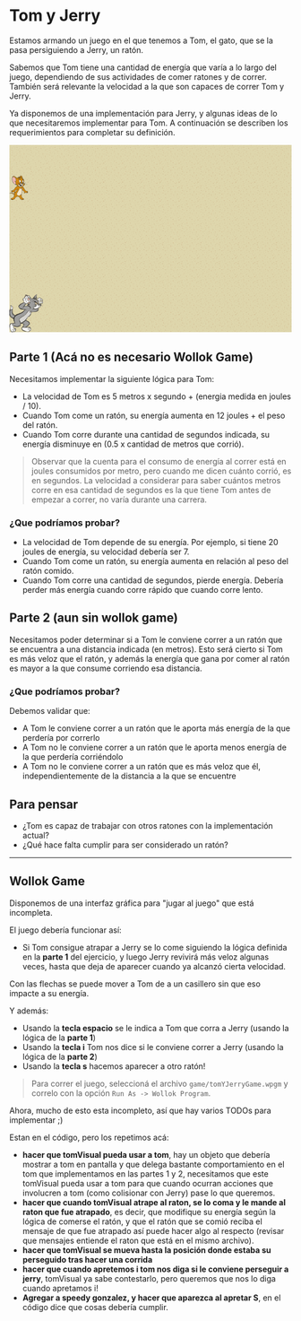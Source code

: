# Tom y Jerry

Estamos armando un juego en el que tenemos a Tom, el gato, que se la pasa persiguiendo a Jerry, un ratón.

Sabemos que Tom tiene una cantidad de energía que varía a lo largo del juego, dependiendo de sus actividades de comer ratones y de correr. También será relevante la velocidad a la que son capaces de correr Tom y Jerry.

Ya disponemos de una implementación para Jerry, y algunas ideas de lo que necesitaremos implementar para Tom. A continuación se describen los requerimientos para completar su definición.

![Tom y Jerry](assets/tomYJerry-game.gif)

## Parte 1 (Acá no es necesario Wollok Game)

Necesitamos implementar la siguiente lógica para Tom:
- La velocidad de Tom es 5 metros x segundo + (energia medida en joules / 10). 
- Cuando Tom come un ratón, su energía aumenta en 12 joules + el peso del ratón. 
- Cuando Tom corre durante una cantidad de segundos indicada, su energía disminuye en (0.5 x cantidad de metros que corrió).

> Observar que la cuenta para el consumo de energía al correr está en joules consumidos por metro, pero cuando me dicen cuánto corrió, es en segundos. La velocidad a considerar para saber cuántos metros corre en esa cantidad de segundos es la que tiene Tom antes de empezar a correr, no varía durante una carrera.

### ¿Que podríamos probar?

- La velocidad de Tom depende de su energía. Por ejemplo, si tiene 20 joules de energía, su velocidad debería ser 7.
- Cuando Tom come un ratón, su energía aumenta en relación al peso del ratón comido.
- Cuando Tom corre una cantidad de segundos, pierde energía. Debería perder más energía cuando corre rápido que cuando corre lento.

## Parte 2 (aun sin wollok game)

Necesitamos poder determinar si a Tom le conviene correr a un ratón que se encuentra a una distancia indicada (en metros). Esto será cierto si Tom es más veloz que el ratón, y además la energía que gana por comer al ratón es mayor a la que consume corriendo esa distancia.

### ¿Que podríamos probar?

Debemos validar que:
- A Tom le conviene correr a un ratón que le aporta más energía de la que perdería por correrlo
- A Tom no le conviene correr a un ratón que le aporta menos energía de la que perdería corriéndolo
- A Tom no le conviene correr a un ratón que es más veloz que él, independientemente de la distancia a la que se encuentre

## Para pensar

- ¿Tom es capaz de trabajar con otros ratones con la implementación actual?
- ¿Qué hace falta cumplir para ser considerado un ratón?

---------

## Wollok Game

Disponemos de una interfaz gráfica para "jugar al juego" que está incompleta.

El juego debería funcionar así:
- Si Tom consigue atrapar a Jerry se lo come siguiendo la lógica definida en la **parte 1** del ejercicio, y luego Jerry revivirá más veloz algunas veces, hasta que deja de aparecer cuando ya alcanzó cierta velocidad.

Con las flechas se puede mover a Tom de a un casillero sin que eso impacte a su energía. 

Y además:
- Usando la **tecla espacio** se le indica a Tom que corra a Jerry (usando la lógica de la **parte 1**)
- Usando la **tecla i** Tom nos dice si le conviene correr a Jerry (usando la lógica de la **parte 2**)
- Usando la **tecla s** hacemos aparecer a otro ratón!

> Para correr el juego, seleccioná el archivo `game/tomYJerryGame.wpgm` y correlo con la opción `Run As -> Wollok Program`.


Ahora, mucho de esto esta incompleto, así que hay varios TODOs para implementar ;)

Estan en el código, pero los repetimos acá:
- **hacer que tomVisual pueda usar a tom**, hay un objeto que debería mostrar a tom en pantalla y que delega bastante comportamiento en el tom que implementamos en las partes 1 y 2, necesitamos que este tomVisual pueda usar a tom para que cuando ocurran acciones que involucren a tom (como colisionar con Jerry) pase lo que queremos.
- **hacer que cuando tomVisual atrape al raton, se lo coma y le mande al raton que fue atrapado**, es decir, que modifique su energía según la lógica de comerse el ratón, y que el ratón que se comió reciba el mensaje de que fue atrapado así puede hacer algo al respecto (revisar que mensajes entiende el raton que está en el mismo archivo).
- **hacer que tomVisual se mueva hasta la posición donde estaba su perseguido tras hacer una corrida**
- **hacer que cuando apretemos i tom nos diga si le conviene perseguir a jerry**, tomVisual ya sabe contestarlo, pero queremos que nos lo diga cuando apretamos i!
- **Agregar a speedy gonzalez, y hacer que aparezca al apretar S**, en el código dice que cosas debería cumplir.
